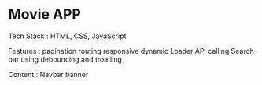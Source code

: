 # Movie APP

Tech Stack : HTML, CSS, JavaScript

Features :
pagination
routing
responsive
dynamic
Loader
API calling
Search bar using debouncing and troatling

Content :
Navbar
banner
